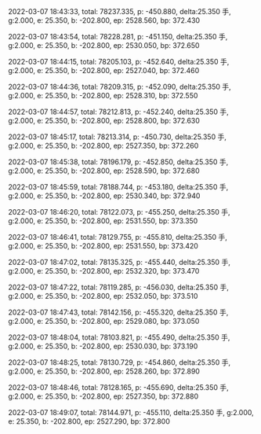 2022-03-07 18:43:33, total: 78237.335, p: -450.880, delta:25.350 手, g:2.000, e: 25.350, b: -202.800, ep: 2528.560, bp: 372.430

2022-03-07 18:43:54, total: 78228.281, p: -451.150, delta:25.350 手, g:2.000, e: 25.350, b: -202.800, ep: 2530.050, bp: 372.650

2022-03-07 18:44:15, total: 78205.103, p: -452.640, delta:25.350 手, g:2.000, e: 25.350, b: -202.800, ep: 2527.040, bp: 372.460

2022-03-07 18:44:36, total: 78209.315, p: -452.090, delta:25.350 手, g:2.000, e: 25.350, b: -202.800, ep: 2528.310, bp: 372.550

2022-03-07 18:44:57, total: 78212.813, p: -452.240, delta:25.350 手, g:2.000, e: 25.350, b: -202.800, ep: 2528.800, bp: 372.630

2022-03-07 18:45:17, total: 78213.314, p: -450.730, delta:25.350 手, g:2.000, e: 25.350, b: -202.800, ep: 2527.350, bp: 372.260

2022-03-07 18:45:38, total: 78196.179, p: -452.850, delta:25.350 手, g:2.000, e: 25.350, b: -202.800, ep: 2528.590, bp: 372.680

2022-03-07 18:45:59, total: 78188.744, p: -453.180, delta:25.350 手, g:2.000, e: 25.350, b: -202.800, ep: 2530.340, bp: 372.940

2022-03-07 18:46:20, total: 78122.073, p: -455.250, delta:25.350 手, g:2.000, e: 25.350, b: -202.800, ep: 2531.550, bp: 373.350

2022-03-07 18:46:41, total: 78129.755, p: -455.810, delta:25.350 手, g:2.000, e: 25.350, b: -202.800, ep: 2531.550, bp: 373.420

2022-03-07 18:47:02, total: 78135.325, p: -455.440, delta:25.350 手, g:2.000, e: 25.350, b: -202.800, ep: 2532.320, bp: 373.470

2022-03-07 18:47:22, total: 78119.285, p: -456.030, delta:25.350 手, g:2.000, e: 25.350, b: -202.800, ep: 2532.050, bp: 373.510

2022-03-07 18:47:43, total: 78142.156, p: -455.320, delta:25.350 手, g:2.000, e: 25.350, b: -202.800, ep: 2529.080, bp: 373.050

2022-03-07 18:48:04, total: 78103.821, p: -455.490, delta:25.350 手, g:2.000, e: 25.350, b: -202.800, ep: 2530.030, bp: 373.190

2022-03-07 18:48:25, total: 78130.729, p: -454.860, delta:25.350 手, g:2.000, e: 25.350, b: -202.800, ep: 2528.260, bp: 372.890

2022-03-07 18:48:46, total: 78128.165, p: -455.690, delta:25.350 手, g:2.000, e: 25.350, b: -202.800, ep: 2527.350, bp: 372.880

2022-03-07 18:49:07, total: 78144.971, p: -455.110, delta:25.350 手, g:2.000, e: 25.350, b: -202.800, ep: 2527.290, bp: 372.800